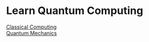 # Learn Quantum Computing
[Classical Computing](docs\01_classical_computing)  
[Quantum Mechanics](docs\02_quantum_mechanics)
